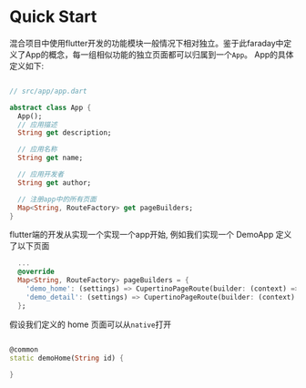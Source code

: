 # Quick Start

混合项目中使用flutter开发的功能模块一般情况下相对独立。鉴于此faraday中定义了App的概念，每一组相似功能的独立页面都可以归属到一个`App`。 App的具体定义如下:
``` dart

// src/app/app.dart

abstract class App {
  App();
  // 应用描述
  String get description;

  // 应用名称
  String get name;

  // 应用开发者
  String get author;

  // 注册app中的所有页面
  Map<String, RouteFactory> get pageBuilders;
}

```

flutter端的开发从实现一个实现一个app开始, 例如我们实现一个 DemoApp 定义了以下页面

``` dart
  ...
  @override
  Map<String, RouteFactory> pageBuilders = {
    'demo_home': (settings) => CupertinoPageRoute(builder: (context) => Text('Demo page')),
    'demo_detail': (settings) => CupertinoPageRoute(builder: (context) => Text('Demo detail'))
  };

```
假设我们定义的 home 页面可以从`native`打开

``` dart

@common
static demoHome(String id) {
  
}

```